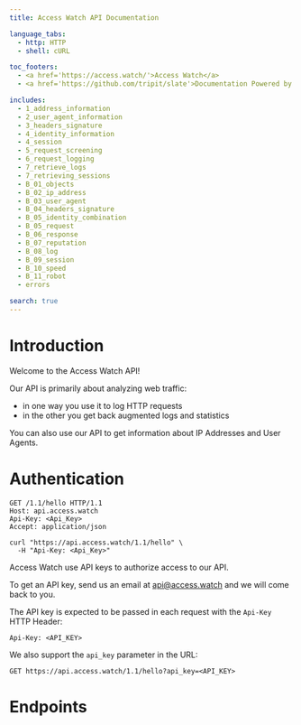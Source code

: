 ```yaml
---
title: Access Watch API Documentation

language_tabs:
  - http: HTTP
  - shell: cURL

toc_footers:
  - <a href='https://access.watch/'>Access Watch</a>
  - <a href='https://github.com/tripit/slate'>Documentation Powered by Slate</a>

includes:
  - 1_address_information
  - 2_user_agent_information
  - 3_headers_signature
  - 4_identity_information
  - 4_session
  - 5_request_screening
  - 6_request_logging
  - 7_retrieve_logs
  - 7_retrieving_sessions
  - B_01_objects
  - B_02_ip_address
  - B_03_user_agent
  - B_04_headers_signature
  - B_05_identity_combination
  - B_05_request
  - B_06_response
  - B_07_reputation
  - B_08_log
  - B_09_session
  - B_10_speed
  - B_11_robot
  - errors

search: true
---
```


# Introduction

Welcome to the Access Watch API!

Our API is primarily about analyzing web traffic:

* in one way you use it to log HTTP requests
* in the other you get back augmented logs and statistics

You can also use our API to get information about IP Addresses and User Agents.

# Authentication

```http
GET /1.1/hello HTTP/1.1
Host: api.access.watch
Api-Key: <Api_Key>
Accept: application/json
```

```shell
curl "https://api.access.watch/1.1/hello" \
  -H "Api-Key: <Api_Key>"
```

Access Watch use API keys to authorize access to our API.

To get an API key, send us an email at api@access.watch and we will come back to you.

The API key is expected to be passed in each request with the `Api-Key` HTTP Header:

`Api-Key: <API_KEY>`

We also support the `api_key` parameter in the URL:

`GET https://api.access.watch/1.1/hello?api_key=<API_KEY>`

# Endpoints
